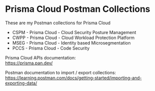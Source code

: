 # Prisma Cloud Postman Collections  

These are my Postman collections for Prisma Cloud  
* CSPM - Prisma Cloud - Cloud Security Posture Management
* CWPP - Prisma Cloud - Cloud Workload Protection Platform
* MSEG - Prisma Cloud - Identity based Microsegmentation
* PCCS - Prisma Cloud - Code Security




Prisma Cloud APIs documentation:  
https://prisma.pan.dev/

Postman documentation to import / export collections:  
https://learning.postman.com/docs/getting-started/importing-and-exporting-data/